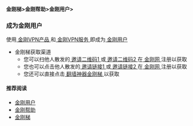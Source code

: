 #### 金刚梯>金刚帮助>金刚用户>
### 成为金刚用户

使用[ 金刚VPN产品 ](https://a2zitpro.github.io/web/kkproducts)和[ 金刚VPN服务 ](https://a2zitpro.github.io/web/kkservices)即成为[ 金刚用户 ](https://a2zitpro.github.io/web/kkuser)

- 金刚梯获取渠道
  - 您可以扫他人散发的[ 邀请二维码1 ](https://a2zitpro.github.io/web/邀请二维码-广告商)或[ 邀请二维码2 ](https://a2zitpro.github.io/web/邀请二维码-推荐人)在[ 金刚网 ](https://a2zitpro.github.io/web/kksitecn)注册以获取
  - 您也可以点击他人散发的[ 邀请链接1 ](https://a2zitpro.github.io/web/邀请链接-广告商) 或[ 邀请链接2 ](https://a2zitpro.github.io/web/邀请链接-推荐人)在[ 金刚网 ](https://a2zitpro.github.io/web/kksitecn)注册以获取
  - 您还可以直接点击[ 翻墙神器金刚梯 ](https://a2zitpro.github.io/web/dlb)以获取

#### 推荐阅读
- [金刚用户](https://a2zitpro.github.io/web/list_kkuser)
- [金刚帮助](https://a2zitpro.github.io/web/list_helpkkvpn)
- [金刚梯](https://a2zitpro.github.io/web/dlb)
